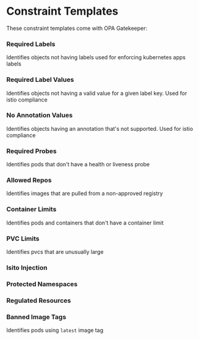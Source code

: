 # Constraint Templates

These constraint templates come with OPA Gatekeeper:

### Required Labels

Identifies objects not having labels used for enforcing kubernetes apps labels

### Required Label Values

Identifies objects not having a valid value for a given label key.  Used for istio compliance

###  No Annotation Values

Identifies objects having an annotation that's not supported.  Used for istio compliance

### Required Probes

Identifies pods that don't have a health or liveness probe

### Allowed Repos

Identifies images that are pulled from a non-approved registry

### Container Limits

Identifies pods and containers that don't have a container limit

### PVC Limits

Identifies pvcs that are unusually large

### Isito Injection

### Protected Namespaces

### Regulated Resources

### Banned Image Tags

Identifies pods using `latest` image tag